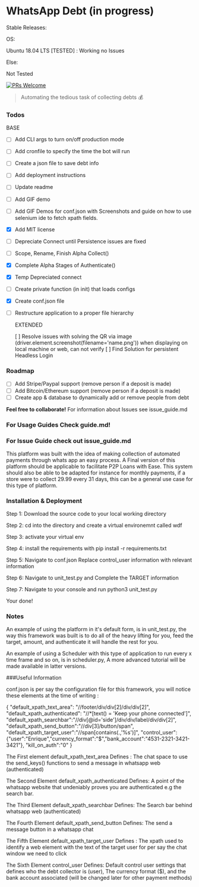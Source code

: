 # WhatsApp Debt (in progress)

Stable Releases:

OS:

Ubuntu 18.04 LTS [TESTED] : Working no Issues

Else:

Not Tested


[![PRs Welcome](https://img.shields.io/badge/PRs-welcome-brightgreen.svg?style=flat-square)](http://makeapullrequest.com)

> Automating the tedious task of collecting debts 💰

### Todos
  BASE

- [ ] Add CLI args to turn on/off production mode
- [ ] Add cronfile to specify the time the bot will run
- [ ] Create a json file to save debt info
- [ ] Add deployment instructions
- [ ] Update readme
- [ ] Add GIF demo
- [ ] Add GIF Demos for conf.json with Screenshots and guide on how to use selenium ide to fetch xpath fields.
- [x] Add MIT license
- [ ] Depreciate Connect until Persistence issues are fixed
- [ ] Scope, Rename, Finish Alpha Collect()
- [x] Complete Alpha Stages of Authenticate()
- [x] Temp Depreciated connect
- [ ] Create private function (in init) that loads configs
- [x] Create conf.json file
- [ ] Restructure application to a proper file hierarchy

  EXTENDED

  [ ] Resolve issues with solving the QR via image (driver.element.screenshot(filename='name.png')) when displaying on local machine or web, can not verify
  [ ] Find Solution for persistent Headless Login

### Roadmap

- [ ] Add Stripe/Paypal support (remove person if a deposit is made)
- [ ] Add Bitcoin/Ethereum support (remove person if a deposit is made)
- [ ] Create app & database to dynamically add or remove people from debt

**Feel free to collaborate!**
For information about Issues see issue_guide.md



### For Usage Guides Check guide.md!
### For Issue Guide check out issue_guide.md

This platform was built with the idea of making collection of automated payments through whats app an easy process. A Final version of this platform should be applicable to facilitate P2P Loans with Ease. This system should also be able to be adapted for instance for monthly payments, if a store were to collect 29.99 every 31 days, this can be a general use case for this type of platform.




### Installation & Deployment


Step 1: Download the source code to your local working directory

Step 2: cd into the directory and create a virtual environemnt called wdf

Step 3: activate your virtual env

Step 4: install the requirements with pip install -r requirements.txt

Step 5: Navigate to conf.json Replace control_user information with relevant information

Step 6: Navigate to unit_test.py and Complete the TARGET information

Step 7: Navigate to your console and run python3 unit_test.py

Your done!




### Notes

An example of using the platform in it's default form, is in unit_test.py, the way this framework was built is to do all of the heavy lifting for you, feed the target, amount, and authenticate it will handle the rest for you.


An example of using a Scheduler with this type of application to run every x time frame and so on, is in scheduler.py, A more advanced tutorial will be made available in latter versions.


###Useful Information


conf.json is per say the configuration file for this framework, you will notice these elements at the time of writing :



{
  "default_xpath_text_area": "//footer/div/div[2]/div/div[2]",
  "default_xpath_authenticated": "//*[text() = 'Keep your phone connected']",
  "default_xpath_searchbar":"//div[@id='side']/div/div/label/div/div[2]",
  "default_xpath_send_button":"//div[3]/button/span",
  "default_xpath_target_user":"//span[contains(.,'%s')]",
  "control_user": {"user":"Enrique","currency_format":"$","bank_account":"4531-2321-3421-3421"},
  "kill_on_auth":"0"
}


The First element default_xpath_text_area Defines : The chat space to use the send_keys() functions to send a message in whatsapp web (authenticated)

The Second Element default_xpath_authenticated Defines: A point of the whatsapp website that undeniably proves you are authenticated e.g the search bar.

The Third Element default_xpath_searchbar Defines: The Search bar behind whatsapp web (authenticated)

The Fourth Element default_xpath_send_button Defines: The send a message button in a whatsapp chat

The Fifth Element default_xpath_target_user Defines : The xpath used to identify a web element with the text of the target user for per say the chat window we need to click

The Sixth Element control_user Defines: Default control user settings that defines who the debt collector is (user), The currency format ($), and the bank account associated (will be changed later for other payment methods)
